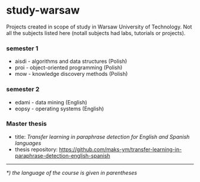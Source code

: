 # study-warsaw
Projects created in scope of study in Warsaw University of Technology.
Not all the subjects listed here (notall subjects had labs, tutorials or projects).

### semester 1
- aisdi - algorithms and data structures (Polish)
- proi - object-oriented programming (Polish)
- mow - knowledge discovery methods (Polish)

### semester 2
- edami - data mining (English)
- eopsy - operating systems (English)

### Master thesis
- title: _Transfer learning in paraphrase detection for English and Spanish languages_
- thesis repository: https://github.com/maks-ym/transfer-learning-in-paraphrase-detection-english-spanish

--------
_*) the language of the course is given in parentheses_
